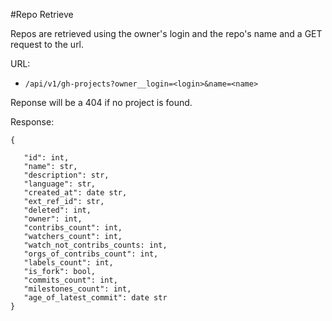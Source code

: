 #Repo Retrieve

Repos are retrieved using the owner's login and the repo's name and a GET request to the url.

URL:
 - `/api/v1/gh-projects?owner__login=<login>&name=<name>`

 Reponse will be a 404  if no project is found.

 Response:
 ```
{

    "id": int,
    "name": str,
    "description": str,
    "language": str,
    "created_at": date str,
    "ext_ref_id": str,
    "deleted": int,
    "owner": int,
    "contribs_count": int,
    "watchers_count": int,
    "watch_not_contribs_counts: int,
    "orgs_of_contribs_count": int,
    "labels_count": int,
    "is_fork": bool,
    "commits_count": int,
    "milestones_count": int,
    "age_of_latest_commit": date str
}
 ```